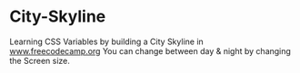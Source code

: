 # City-Skyline
Learning CSS Variables by building a City Skyline in www.freecodecamp.org
You can change between day & night by changing the Screen size.
